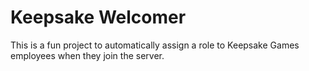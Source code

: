 # Keepsake Welcomer

This is a fun project to automatically assign a role to Keepsake Games employees when they join the server.
